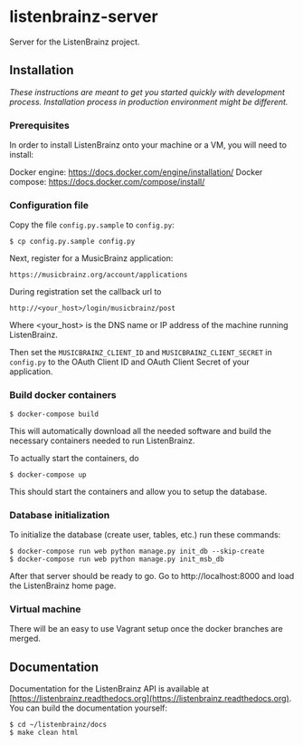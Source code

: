 # listenbrainz-server

Server for the ListenBrainz project.

## Installation

*These instructions are meant to get you started quickly with development
process. Installation process in production environment might be different.*

### Prerequisites

In order to install ListenBrainz onto your machine or a VM, you will
need to install:

  Docker engine: https://docs.docker.com/engine/installation/
  Docker compose: https://docs.docker.com/compose/install/


### Configuration file

Copy the file `config.py.sample` to `config.py`:

    $ cp config.py.sample config.py

Next, register for a MusicBrainz application:

   `https://musicbrainz.org/account/applications`

During registration set the callback url to

   `http://<your_host>/login/musicbrainz/post`

Where <your_host> is the DNS name or IP address of the machine running ListenBrainz.

Then set the `MUSICBRAINZ_CLIENT_ID` and `MUSICBRAINZ_CLIENT_SECRET` in
`config.py` to the OAuth Client ID and OAuth Client Secret of your application.


### Build docker containers

    $ docker-compose build

This will automatically download all the needed software and build the necessary
containers needed to run ListenBrainz.

To actually start the containers, do

    $ docker-compose up

This should start the containers and allow you to setup the database.


### Database initialization

To initialize the database (create user, tables, etc.) run these commands:

    $ docker-compose run web python manage.py init_db --skip-create
    $ docker-compose run web python manage.py init_msb_db 

After that server should be ready to go. Go to http://localhost:8000 and load the 
ListenBrainz home page.

### Virtual machine

There will be an easy to use Vagrant setup once the docker branches are merged.


## Documentation

Documentation for the ListenBrainz API is available at [https://listenbrainz.readthedocs.org](https://listenbrainz.readthedocs.org).
You can build the documentation yourself:

    $ cd ~/listenbrainz/docs
    $ make clean html

